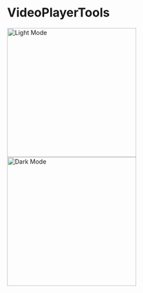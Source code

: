 # VideoPlayerTools

<img src="[drawing.jpg](https://github.com/Elichartnett/VideoPlayerTools/blob/main/VideoPlayerTools/Screenshots/Light.png)" alt="Light Mode" width="300"/>

<img src="[drawing.jpg](https://github.com/Elichartnett/VideoPlayerTools/blob/main/VideoPlayerTools/Screenshots/Dark.png)" alt="Dark Mode" width="300"/>

